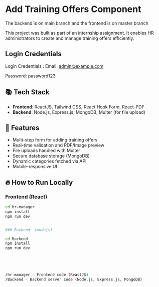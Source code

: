 # Add Training Offers Component


 The backend is on main branch and the frontend is on master branch





 
This project was built as part of an internship assignment. It enables HR administrators to create and manage training offers efficiently.

## Login Credentials
Login Credentials :
Email: admin@example.com

Password: password123


## 📚 Tech Stack

- **Frontend**: ReactJS, Tailwind CSS, React Hook Form, React-PDF
- **Backend**: Node.js, Express.js, MongoDB, Multer (for file upload)

## 🚀 Features

- Multi-step form for adding training offers
- Real-time validation and PDF/Image preview
- File uploads handled with Multer
- Secure database storage (MongoDB)
- Dynamic categories fetched via API
- Mobile-responsive UI

## 🔥 How to Run Locally

### Frontend (React)

```bash
cd hr-manager
npm install
npm run dev


### Backend  (nodejs)

cd Backend
npm install
npm run dev





/hr-manager - Frontend code (ReactJS)
/Backend - Backend server code (Node.js, Express.js, MongoDB)